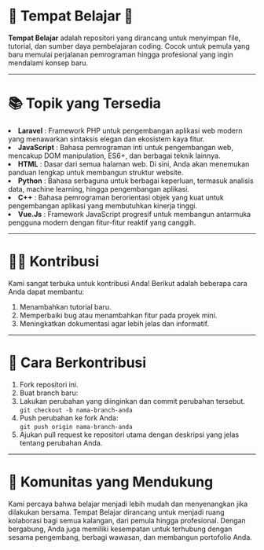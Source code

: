# 🌟 Tempat Belajar 🌟  

**Tempat Belajar** adalah repositori yang dirancang untuk menyimpan file, tutorial, dan sumber daya pembelajaran coding. Cocok untuk pemula yang baru memulai perjalanan pemrograman hingga profesional yang ingin mendalami konsep baru.  

---

# 📚 Topik yang Tersedia
<li> <strong>Laravel</strong> : Framework PHP untuk pengembangan aplikasi web modern yang menawarkan sintaksis elegan dan ekosistem kaya fitur.
<li> <strong>JavaScript</strong> : Bahasa pemrograman inti untuk pengembangan web, mencakup DOM manipulation, ES6+, dan berbagai teknik lainnya.
<li> <strong>HTML</strong> : Dasar dari semua halaman web. Di sini, Anda akan menemukan panduan lengkap untuk membangun struktur website.
<li> <strong>Python</strong> : Bahasa serbaguna untuk berbagai keperluan, termasuk analisis data, machine learning, hingga pengembangan aplikasi.
<li> <strong>C++</strong> : Bahasa pemrograman berorientasi objek yang kuat untuk pengembangan aplikasi yang membutuhkan kinerja tinggi.
<li> <strong>Vue.Js</strong> : Framework JavaScript progresif untuk membangun antarmuka pengguna modern dengan fitur-fitur reaktif yang canggih.

---

# 🙎‍♀️ Kontribusi
Kami sangat terbuka untuk kontribusi Anda! Berikut adalah beberapa cara Anda dapat membantu:
1. Menambahkan tutorial baru.<br>
2. Memperbaiki bug atau menambahkan fitur pada proyek mini.<br>
3. Meningkatkan dokumentasi agar lebih jelas dan informatif.<br>

---

# 📖 Cara Berkontribusi
1. Fork repositori ini.<br>
2. Buat branch baru:<br>
3. Lakukan perubahan yang diinginkan dan commit perubahan tersebut.<br>
`git checkout -b nama-branch-anda`<br>
4. Push perubahan ke fork Anda:<br>
`git push origin nama-branch-anda`<br>
5. Ajukan pull request ke repositori utama dengan deskripsi yang jelas tentang perubahan Anda.<br>

---

# 🤝 Komunitas yang Mendukung
Kami percaya bahwa belajar menjadi lebih mudah dan menyenangkan jika dilakukan bersama. Tempat Belajar dirancang untuk menjadi ruang kolaborasi bagi semua kalangan, dari pemula hingga profesional. Dengan bergabung, Anda juga memiliki kesempatan untuk terhubung dengan sesama pengembang, berbagi wawasan, dan membangun portofolio Anda.
